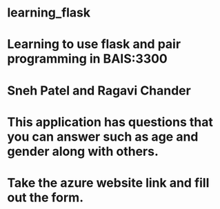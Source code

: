 # learning_flask
# Learning to use flask and pair programming in BAIS:3300
# Sneh Patel and Ragavi Chander
# This application has questions that you can answer such as age and gender along with others.
# Take the azure website link and fill out the form. 